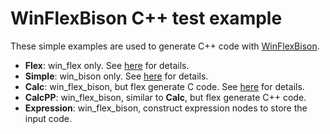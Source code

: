 # WinFlexBison C++ test example 

These simple examples are used to generate C++ code with [WinFlexBison](https://github.com/lexxmark/winflexbison).

* **Flex**: win_flex only. See [here](https://www.cs.virginia.edu/~cr4bd/flex-manual/Cxx.html) for details.
* **Simple**: win_bison only. See [here](https://www.gnu.org/software/bison/manual/html_node/A-Simple-C_002b_002b-Example.html) for details.
* **Calc**: win_flex_bison, but flex generate C code. See [here](https://www.gnu.org/software/bison/manual/html_node/A-Complete-C_002b_002b-Example.html) for details.
* **CalcPP**: win_flex_bison, similar to **Calc**, but flex generate C++ code.
* **Expression**: win_flex_bison, construct expression nodes to store the input code.